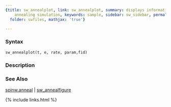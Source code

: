 ```yaml
---
{title: sw_annealplot, link: sw_annealplot, summary: displays information about the
    annealing simulation, keywords: sample, sidebar: sw_sidebar, permalink: sw_annealplot.html,
  folder: swfiles, mathjax: 'true'}

---
```


### Syntax

`sw_annealplot(t, e, rate, param,fid)`

### Description



### See Also

[spinw.anneal](spinw_anneal.html) \| [sw_annealfigure](sw_annealfigure.html)

{% include links.html %}
